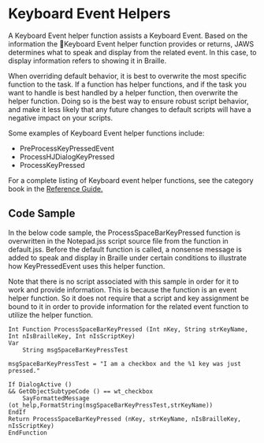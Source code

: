 # Keyboard Event Helpers

A Keyboard Event helper function assists a Keyboard Event. Based on the
information the Keyboard Event helper function provides or returns, JAWS
determines what to speak and display from the related event. In this
case, to display information refers to showing it in Braille.

When overriding default behavior, it is best to overwrite the most
specific function to the task. If a function has helper functions, and
if the task you want to handle is best handled by a helper function,
then overwrite the helper function. Doing so is the best way to ensure
robust script behavior, and make it less likely that any future changes
to default scripts will have a negative impact on your scripts.

Some examples of Keyboard Event helper functions include:

- PreProcessKeyPressedEvent
- ProcessHJDialogKeyPressed
- ProcessKeyPressed

For a complete listing of Keyboard event helper functions, see the
category book in the [Reference Guide.](../Reference_Guide.HTML)

## Code Sample

In the below code sample, the ProcessSpaceBarKeyPressed function is
overwritten in the Notepad.jss script source file from the function in
default.jss. Before the default function is called, a nonsense message
is added to speak and display in Braille under certain conditions to
illustrate how KeyPressedEvent uses this helper function.

Note that there is no script associated with this sample in order for it
to work and provide information. This is because the function is an
event helper function. So it does not require that a script and key
assignment be bound to it in order to provide information for the
related event function to utilize the helper function.

    Int Function ProcessSpaceBarKeyPressed (Int nKey, String strKeyName, Int nIsBrailleKey, Int nIsScriptKey)
    Var
        String msgSpaceBarKeyPressTest

    msgSpaceBarKeyPressTest = "I am a checkbox and the %1 key was just pressed."

    If DialogActive ()
    && GetObjectSubtypeCode () == wt_checkbox
        SayFormattedMessage (ot_help,FormatString(msgSpaceBarKeyPressTest,strKeyName))
    EndIf
    Return ProcessSpaceBarKeyPressed (nKey, strKeyName, nIsBrailleKey, nIsScriptKey)
    EndFunction
